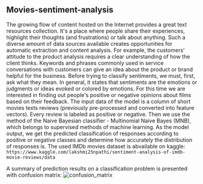 ## Movies-sentiment-analysis
The growing flow of content hosted on the Internet provides a great text resources collection. It's a place where people share their experiences, highlight their thoughts (and frustrations) or talk about anything. Such a diverse amount of data sources available creates opportunities for automatic extraction and content analysis. For example, the customers' attitude to the product analysis requires a clear understanding of how the client thinks. Keywords and phrases commonly used in service conversations with customers can give an idea about the product or brand helpful for the business. 
Before trying to classify sentiments, we must, first, ask what they mean. In general, it states that sentiments are the emotions or judgments or ideas evoked or colored by emotions. For this time we are interested in finding out people's positive or negative opinions about films based on their feedback.
The input data of the model is a column of short movies texts reviews (previously pre-processed and converted into feature vectors). Every review is labeled as positive or negative. Then we use the method of the Naive Bayesian classifier - Multinomial Naive Bayes (MNB), which belongs to supervised methods of machine learning. 
As the model output, we get the predicted classification of responses according to positive or negative classes and determine how accurately the distribution of responses is. 
The used IMDb movies dataset is abvailable on kaggle:
```https://www.kaggle.com/lakshmi25npathi/sentiment-analysis-of-imdb-movie-reviews/data```

A summary of prediction results on a classification problem is presented with confusion matrix:
![confusion_matrix](confusion_matrix.jpg)
